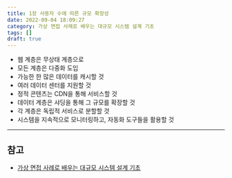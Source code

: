 ```yaml
---
title: 1장 사용자 수에 따른 규모 확장성
date: 2022-09-04 18:09:27
category: 가상 면접 사례로 배우는 대규모 시스템 설계 기초
tags: []
draft: true
---
```


- 웹 계층은 무상태 계층으로
- 모든 계층은 다중화 도입
- 가능한 한 많은 데이터를 캐시할 것
- 여러 데이터 센터를 지원할 것
- 정적 콘텐츠는 CDN을 통해 서비스할 것
- 데이터 계층은 샤딩을 통해 그 규모를 확장할 것
- 각 계층은 독립적 서비스로 분할할 것
- 시스템을 지속적으로 모니터링하고, 자동화 도구들을 활용할 것

---

## 참고

- [가상 면접 사례로 배우는 대규모 시스템 설계 기초](http://www.kyobobook.co.kr/product/detailViewKor.laf?mallGb=KOR&ejkGb=KOR&barcode=9788966263158)
